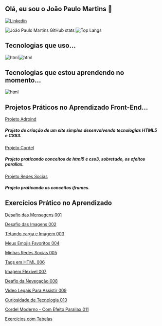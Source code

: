 ## Olá, eu sou o João Paulo Martins 👋

[![Linkedin](https://img.shields.io/badge/LinkedIn-0077B5?style=for-the-badge&logo=linkedin&logoColor=white)](https://www.linkedin.com/in/jo%C3%A3o-paulo-martins-de-souza-425ab4249/)

![João Paulo Martins GitHub stats](https://github-readme-stats.vercel.app/api?username=joaopaulomartinsdesouza&show_icons=true&theme=dracula)
![Top Langs](https://github-readme-stats.vercel.app/api/top-langs/?username=joaopaulomartinsdesouza&hide_progress=true)
## Tecnologias que uso...

<div style="display: inline-block"><img alt="html" src="https://img.shields.io/badge/HTML5-E34F26?style=for-the-badge&logo=html5&logoColor=white">
</div><div style="display: inline-block">
 <img alt="html" src="https://img.shields.io/badge/CSS3-1572B6?style=for-the-badge&logo=css3&logoColor=white">
</div>

## Tecnologias que estou aprendendo no momento...
<div style="display: inline-block">
 <img alt="html" src="https://img.shields.io/badge/JavaScript-F7DF1E?style=for-the-badge&logo=javascript&logoColor=black">
</div>

## Projetos Práticos no Aprendizado Front-End...
 [Projeto Adroind](https://joaopaulomartinsdesouza.github.io/projeto-android/)

##### Projeto de criação de um site simples desenvolvendo tecnologias HTML5 e CSS3.

 [Projeto Cordel](https://joaopaulomartinsdesouza.github.io/projeto-cordel/)

 ##### Projeto praticando conceitos de html5 e css3, sobretudo, os efeitos parallax.

 [Projeto Redes Socias](https://joaopaulomartinsdesouza.github.io/Projeto-Social/)

 ##### Projeto praticando os conceitos iframes.

## Exercícios Prático no Aprendizado
 [Desafio das Mensagens 001](https://joaopaulomartinsdesouza.github.io/html-css/Exerc%C3%ADcios/desafios/d001-m1/d001.html)
 
 [Desafio das Imagens 002](https://joaopaulomartinsdesouza.github.io/html-css/Exerc%C3%ADcios/desafios/d002-m1/d002.html)
 
 [Tetando carga e Imagem 003](https://joaopaulomartinsdesouza.github.io/html-css/Exerc%C3%ADcios/ex003/)
 
 [Meus Emojis Favoritos 004](https://joaopaulomartinsdesouza.github.io/html-css/Exerc%C3%ADcios/desafios/d004-m1/d004.html)
 
 [Minhas Redes Socias 005](https://joaopaulomartinsdesouza.github.io/html-css/Exerc%C3%ADcios/desafios/d005-m1/d005.html)
 
 [Tags em HTML 006](https://joaopaulomartinsdesouza.github.io/html-css/Exerc%C3%ADcios/desafios/d006-m1/d006.html)
 
 [Imagem Flexível 007](https://joaopaulomartinsdesouza.github.io/html-css/Exerc%C3%ADcios/desafios/d007-m1/d007.html)
 
 [Deafio da Nevegação 008](https://joaopaulomartinsdesouza.github.io/html-css/Exerc%C3%ADcios/desafios/d008-m1/pagina-cinza.html)
 
 [Vídeo Legais Para Assistir 009](https://joaopaulomartinsdesouza.github.io/html-css/Exerc%C3%ADcios/desafios/d009-m1/d009-pagina-inicial.html)
 
 [Curiosidade de Tecnologia 010](https://joaopaulomartinsdesouza.github.io/html-css/Exerc%C3%ADcios/desafios/d010-m2/404.html)
 
 [Cordel Moderno - Com Efeito Parallax 011](https://joaopaulomartinsdesouza.github.io/html-css/Exerc%C3%ADcios/desafios/d012-m3/index.html)

 [Exercícios com Tabelas](https://joaopaulomartinsdesouza.github.io/html-css/Exerc%C3%ADcios/desafios/d014-m3/tabela001.html)

 
 
 
